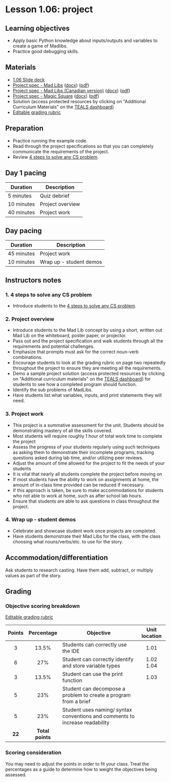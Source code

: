 # Lesson 1.06: project

## Learning objectives

* Apply basic Python knowledge about inputs/outputs and variables to create a game of Madlibs.
* Practice good debugging skills.

## Materials

* [1.06 Slide deck](https://github.com/TEALSK12/2nd-semester-introduction-to-computer-science/raw/master/units/1_unit/slidedecks/Intro%20Python%201.06%20TEALS.pptx)
* [Project spec - Mad Libs][] ([docx][1]) ([pdf][2])
* [Project spec - Mad Libs (Canadian version)][] ([docx][3]) ([pdf][4])
* [Project spec - Magic Square][] ([docx][5]) ([pdf][6])
* Solution (access protected resources by clicking on "Additional Curriculum Materials" on the [TEALS dashboard][])
* [Editable grading rubric](https://github.com/TEALSK12/2nd-semester-introduction-to-computer-science/raw/master/units/1_unit/06_lesson/rubric.docx)

## Preparation

* Practice running the example code.
* Read through the project specifications so that you can completely communicate the requirements of the project.
* Review [4 steps to solve any CS problem][].

## Day 1 pacing

| **Duration** | **Description** |
| ------------ | --------------- |
| 5 minutes | Quiz debrief |
| 10 minutes | Project overview |
| 40 minutes | Project work |

## Day pacing

| **Duration** | **Description** |
|------------- | ------------------- |
| 45 minutes | Project work       |
| 10 minutes | Wrap up - student demos          |

## Instructors notes

### 1. 4 steps to solve any CS problem

* Introduce students to the [4 steps to solve any CS problem][].

### 2.  Project overview

* Introduce students to the Mad Lib concept by using a short, written out Mad Lib on the whiteboard, poster paper, or projector.
* Pass out and the project specification and walk students through all the requirements and potential challenges.
* Emphasize that prompts must ask for the correct noun-verb combinations.
* Encourage students to look at the grading rubric on page two repeatedly throughout the project to ensure they are meeting all the requirements.
* Demo a sample project solution (access protected resources by clicking on "Additional curriculum materials" on the [TEALS dashboard](https://www.tealsk12.org/dashboard/)) for students to see how a completed program should function.
* Identify the sub problems of MadLibs.
* Have students list what variables, inputs, and print statements they will need.

### 3.  Project work

* This project is a summative assessment for the unit. Students should be demonstrating mastery of all the skills covered.
* Most students will require roughly 1 hour of total work time to complete the project
* Assess the progress of your students regularly using such techniques as asking them to demonstrate their incomplete programs, tracking questions asked during lab time, and/or utilizing peer reviews.
* Adjust the amount of time allowed for the project to fit the needs of your students
* It is vital that nearly all students complete the project before moving on
* If most students have the ability to work on assignments at home, the amount of in-class time provided can be reduced if necessary.
* If this approach is taken, be sure to make accommodations for students who not able to work at home, such as after school lab hours.
* Ensure that students are able to ask questions in class throughout the project.

### 4. Wrap up - student demos

* Celebrate and showcase student work once projects are completed.
* Have students demonstrate their Mad Libs for the class, with the class choosing what nouns/verbs/etc. to use for the story.

## Accommodation/differentiation

Ask students to research casting. Have them add, subtract, or multiply values as part of the story.

## Grading

### Objective scoring breakdown

[Editable grading rubric](https://github.com/TEALSK12/2nd-semester-introduction-to-computer-science/raw/master/units/1_unit/06_lesson/rubric.docx)

| Points | Percentage | Objective | Unit location |
| :---: | :---: | --- | :---: |
| 3 | 13.5% | Students can correctly use the IDE | 1.01 |
| 6 | 27% | Student can correctly identify and store variable types | 1.02 1.04 |
| 3 | 13.5% | Student can use the print function | 1.03 |
| 5 | 23% | Student can decompose a problem to create a program from a brief | |
| 5 | 23% | Student uses naming/ syntax conventions and comments to increase readability | |
| **22** | **Total points** |  | |

### Scoring consideration

You may need to adjust the points in order to fit your class. Treat the percentages as a guide to determine how to weight the objectives being assessed.

[Mad Libs - Example code]: project_file.py
[Project spec - Mad Libs]: project.md
[Project spec - Mad Libs (Canadian version)]: project_canada.md
[Project spec - Magic Square]: projecta.md
[TEALS dashboard]:http:/www.tealsk12.org/dashboard
[4 steps to solve any CS problem]:https://github.com/TEALS-IntroCS/2nd-semester-introduction-to-computer-science-principles/raw/master/units/4%20Steps%20to%20Solve%20Any%20CS%20Problem.pdf
[1]: https://github.com/TEALSK12/2nd-semester-introduction-to-computer-science/raw/master/units/1_unit/06_lesson/project.docx
[2]: https://github.com/TEALSK12/2nd-semester-introduction-to-computer-science/raw/master/units/1_unit/06_lesson/project.pdf
[3]: https://github.com/TEALSK12/2nd-semester-introduction-to-computer-science/raw/master/units/1_unit/06_lesson/project_canada.docx
[4]: https://github.com/TEALSK12/2nd-semester-introduction-to-computer-science/raw/master/units/1_unit/06_lesson/project_canada.pdf
[5]: https://github.com/TEALSK12/2nd-semester-introduction-to-computer-science/raw/master/units/1_unit/06_lesson/projecta.docx
[6]: https://github.com/TEALSK12/2nd-semester-introduction-to-computer-science/raw/master/units/1_unit/06_lesson/projecta.pdf
